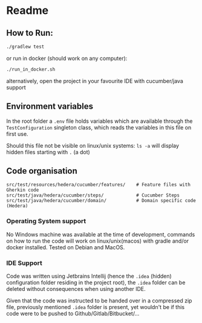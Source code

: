 # Readme

## How to Run:

```bash
./gradlew test
```

or run in docker (should work on any computer):

```bash
./run_in_docker.sh
```

alternatively, open the project in your favourite IDE with cucumber/java support

## Environment variables

In the root folder a `.env` file holds variables which are available through the `TestConfiguration` singleton class, which reads the variables in this file on first use.

Should this file not be visible on linux/unix systems: `ls -a` will display hidden files starting with `.` (a dot)

## Code organisation

```
src/test/resources/hedera/cucumber/features/    # Feature files with Gherkin code
src/test/java/hedera/cucumber/steps/            # Cucumber Steps 
src/test/java/hedera/cucumber/domain/           # Domain specific code (Hedera)
```

### Operating System support
No Windows machine was available at the time of development, commands on how to run the code will work on linux/unix(macos) with gradle and/or docker installed.
Tested on Debian and MacOS.

### IDE Support
Code was written using Jetbrains Intellij (hence the `.idea` (hidden) configuration folder residing in the project root), the `.idea` folder can be deleted without consequences when using another IDE.

Given that the code was instructed to be handed over in a compressed zip file, previously mentioned `.idea` folder is present, yet wouldn't be if this code were to be pushed to Github/Gitlab/Bitbucket/...
